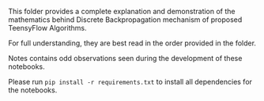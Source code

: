 This folder provides a complete explanation and demonstration of the mathematics behind Discrete Backpropagation mechanism of proposed TeensyFlow Algorithms.

For full understanding, they are best read in the order provided in the folder.

Notes contains odd observations seen during the development of these notebooks.

Please run `pip install -r requirements.txt` to install all dependencies for the notebooks.